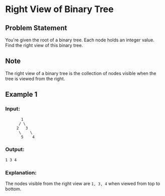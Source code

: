 # Right View of Binary Tree

## Problem Statement
You're given the root of a binary tree. Each node holds an integer value. Find the right view of this binary tree.

## Note
The right view of a binary tree is the collection of nodes visible when the tree is viewed from the right.

## Example 1

### Input:
```
       1
      / \
     2   3
      \    \
       5    4
```

### Output:
```
1 3 4
```

### Explanation:
The nodes visible from the right view are `1, 3, 4` when viewed from top to bottom.